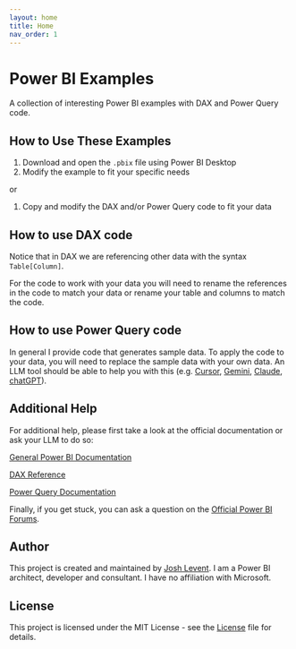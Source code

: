 ```yaml
---
layout: home
title: Home
nav_order: 1
---
```


# Power BI Examples

A collection of interesting Power BI examples with DAX and Power Query code.

## How to Use These Examples

1. Download and open the `.pbix` file using Power BI Desktop
2. Modify the example to fit your specific needs

or

1. Copy and modify the DAX and/or Power Query code to fit your data

## How to use DAX code
Notice that in DAX we are referencing other data with the syntax `Table[Column]`.

For the code to work with your data you will need to rename the references in the code to match your data or rename your table and columns to match the code.

## How to use Power Query code
In general I provide code that generates sample data. To apply the code to your data, you will need to replace the sample data with your own data. An LLM tool should be able to help you with this (e.g. [Cursor](https://www.cursor.com/), [Gemini](https://gemini.google.com/), [Claude](https://www.anthropic.com/claude), [chatGPT](https://chatgpt.com/)).

## Additional Help
For additional help, please first take a look at the official documentation or ask your LLM to do so:

[General Power BI Documentation](https://learn.microsoft.com/en-us/power-bi/)

[DAX Reference](https://learn.microsoft.com/en-us/dax/)

[Power Query Documentation](https://learn.microsoft.com/en-us/power-query/)

Finally, if you get stuck, you can ask a question on the [Official Power BI Forums](https://community.fabric.microsoft.com/t5/Power-BI-forums/ct-p/powerbi).

## Author

This project is created and maintained by [Josh Levent](https://joshlevent.com). I am a Power BI architect, developer and consultant. I have no affiliation with Microsoft.

## License

This project is licensed under the MIT License - see the [License](license/) file for details.
